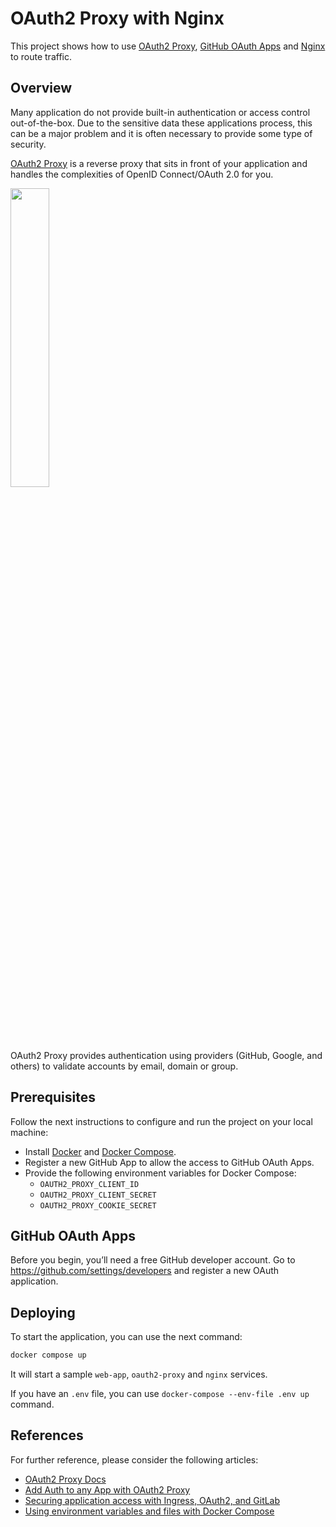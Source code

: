 # OAuth2 Proxy with Nginx

This project shows how to use [OAuth2 Proxy](https://oauth2-proxy.github.io/oauth2-proxy/), [GitHub OAuth Apps](https://github.com/settings/developers) and [Nginx](https://www.nginx.com/) to route traffic.

## Overview

Many application do not provide built-in authentication or access control out-of-the-box.
Due to the sensitive data these applications process, this can be a major problem and it is often necessary to provide some type of security.

[OAuth2 Proxy](https://oauth2-proxy.github.io/oauth2-proxy/) is a reverse proxy that sits in front of your application and handles the complexities of OpenID Connect/OAuth 2.0 for you.

<img src="https://developer.okta.com/assets-jekyll/blog/add-auth-to-any-app-with-oauth2-proxy/oauth2-proxy-diagram-09c03e3355965bf4d0f8d26911206e015d448b8802f86237a8a17701c173d04e.jpg" width=35% height=35%>

OAuth2 Proxy provides authentication using providers (GitHub, Google, and others) to validate accounts by email, domain or group.

## Prerequisites

Follow the next instructions to configure and run the project on your local machine:

- Install [Docker](https://docs.docker.com/get-docker/) and [Docker Compose](https://docs.docker.com/compose/install/).
- Register a new GitHub App to allow the access to GitHub OAuth Apps.
- Provide the following environment variables for Docker Compose:
  - `OAUTH2_PROXY_CLIENT_ID`
  - `OAUTH2_PROXY_CLIENT_SECRET`
  - `OAUTH2_PROXY_COOKIE_SECRET`

## GitHub OAuth Apps

Before you begin, you’ll need a free GitHub developer account.
Go to <https://github.com/settings/developers> and register a new OAuth application.

## Deploying

To start the application, you can use the next command:

```bash
docker compose up
```

It will start a sample `web-app`, `oauth2-proxy` and `nginx` services.

If you have an `.env` file, you can use `docker-compose --env-file .env up` command.

## References

For further reference, please consider the following articles:

- [OAuth2 Proxy Docs](https://oauth2-proxy.github.io/oauth2-proxy/docs/)
- [Add Auth to any App with OAuth2 Proxy](https://developer.okta.com/blog/2022/07/14/add-auth-to-any-app-with-oauth2-proxy#is-oauth2-proxy-right-for-your-application)
- [Securing application access with Ingress, OAuth2, and GitLab](https://oak-tree.tech/blog/k8s-nginx-oauth2-gitlab)
- [Using environment variables and files with Docker Compose](https://towardsdatascience.com/a-complete-guide-to-using-environment-variables-and-files-with-docker-and-compose-4549c21dc6af)
